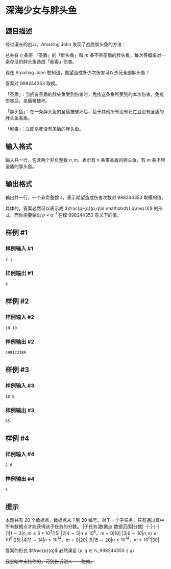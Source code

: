 # 深海少女与胖头鱼

## 题目描述

经过漫长的战斗，Amazing John 发现了战胜胖头鱼的方法：

总共有 $n$ 条带 「圣盾」的「胖头鱼」和 $m$ 条不带圣盾的胖头鱼，每次等概率对一条存活的胖头鱼造成「剧毒」伤害。

现在 Amazing John 想知道，期望造成多少次伤害可以杀死全部胖头鱼？

答案对 $998244353$ 取模。

「圣盾」：当拥有圣盾的胖头鱼受到伤害时，免疫这条鱼所受到的本次伤害。免疫伤害后，圣盾被破坏。

「胖头鱼」：在一条胖头鱼的圣盾被破坏后，给予其他所有没有死亡且没有圣盾的胖头鱼圣盾。

「剧毒」：立即杀死没有圣盾的胖头鱼。



## 输入格式

输入共一行，包含两个非负整数 $n,m$，表示有 $n$ 条带圣盾的胖头鱼，有 $m$ 条不带圣盾的胖头鱼。

## 输出格式

输出共一行，一个非负整数 $s$，表示期望造成伤害次数对 $998244353$ 取模的值。

具体的，答案必然可以表示成 $\frac{p}{q}(p,q\in \mathbb{N},q\neq 0)$ 的形式，而你需要输出 $p×q^{-1}$ 在模 $998244353$ 意义下的值。

## 样例 #1

### 样例输入 #1
```
2 1
```

### 样例输出 #1

```
8
```

## 样例 #2

### 样例输入 #2
```
10 10
```

### 样例输出 #2

```
499122389
```

## 样例 #3

### 样例输入 #3
```
10 0
```

### 样例输出 #3

```
65
```

## 样例 #4

### 样例输入 #4
```
2 0
```

### 样例输出 #4

```
5
```

## 提示

本题共有 $20$ 个数据点，数据点从 $1$ 到 $20$ 编号。对于一个子任务，只有通过其中所有数据点才能获得该子任务的分数。
|子任务|数据点|数据范围|分数|
-|-|-|-|
|$1$|$1\sim3$|$n,m \le 5 \times 10^3$|$15$|
|$2$|$4\sim5$|$n \le 10^6$，$m=0$|$10$|
|$3$|$6\sim10$|$n,m \le 10^6$|$25$|
|$4$|$11\sim14$|$n \le 10^{14}$，$m=0$|$20$|
|$5$|$15\sim20$|$n \le 10^{14}$，$m\le 10^6$|$30$|

答案的形式 $\frac{p}{q}$ 必然满足 $(p,q\in \mathbb{N},998244353\nmid q)$

~~我会暗中支持你的，可别告诉别人——鲍勃。~~

